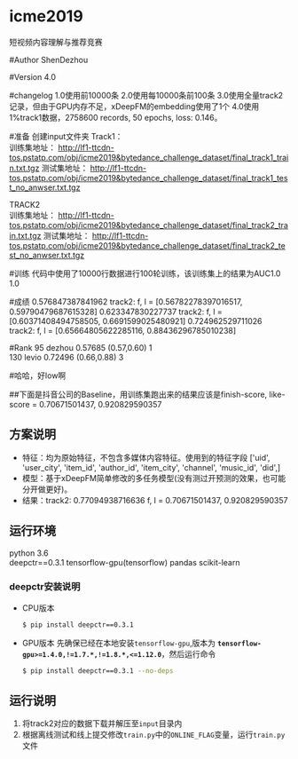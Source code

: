 # icme2019
短视频内容理解与推荐竞赛

#Author
ShenDezhou

#Version
4.0

#changelog
1.0使用前10000条
2.0使用每10000条前100条
3.0使用全量track2记录，但由于GPU内存不足，xDeepFM的embedding使用了1个
4.0使用1%track1数据，2758600 records, 50 epochs, loss: 0.146。

#准备
创建input文件夹
Track1：  
训练集地址：
http://lf1-ttcdn-tos.pstatp.com/obj/icme2019&bytedance_challenge_dataset/final_track1_train.txt.tgz
测试集地址：
http://lf1-ttcdn-tos.pstatp.com/obj/icme2019&bytedance_challenge_dataset/final_track1_test_no_anwser.txt.tgz

TRACK2  
训练集地址：
http://lf1-ttcdn-tos.pstatp.com/obj/icme2019&bytedance_challenge_dataset/final_track2_train.txt.tgz
测试集地址：
http://lf1-ttcdn-tos.pstatp.com/obj/icme2019&bytedance_challenge_dataset/final_track2_test_no_anwser.txt.tgz

#训练
代码中使用了10000行数据进行100轮训练，该训练集上的结果为AUC1.0 1.0

#成绩
0.576847387841962
track2: f, l = [0.56782278397016517, 0.59790479687615328]
0.623347830227737
track2: f, l = [0.60371408494758505, 0.6691599025480921]
0.724962529711026
track2: f, l = [0.65664805622285116, 0.88436296785010238]


#Rank
95     dezhou 0.57685 (0.57,0.60)	1  
130	levio 	0.72496 (0.66,0.88)	3

#哈哈，好low啊

##下面是抖音公司的Baseline，用训练集跑出来的结果应该是finish-score, like-score = 0.70671501437, 0.920829590357

## 方案说明
- 特征：均为原始特征，不包含多媒体内容特征。使用到的特征字段 ['uid', 'user_city', 'item_id', 'author_id', 'item_city', 'channel',
       'music_id', 'did',]
- 模型：基于xDeepFM简单修改的多任务模型(没有测过开预测的效果，也可能分开做更好)。
- 结果：track2:  0.77094938716636 f, l = 0.70671501437, 0.920829590357

## 运行环境

 python 3.6  
 deepctr==0.3.1 
 tensorflow-gpu(tensorflow)
 pandas
 scikit-learn

### deepctr安装说明
- CPU版本
  ```bash
  $ pip install deepctr==0.3.1
  ``` 
- GPU版本
  先确保已经在本地安装`tensorflow-gpu`,版本为 **`tensorflow-gpu>=1.4.0,!=1.7.*,!=1.8.*,<=1.12.0`**，然后运行命令
    ```bash
    $ pip install deepctr==0.3.1 --no-deps
    ```


## 运行说明
1. 将track2对应的数据下载并解压至`input`目录内
2. 根据离线测试和线上提交修改`train.py`中的`ONLINE_FLAG`变量，运行`train.py`文件

